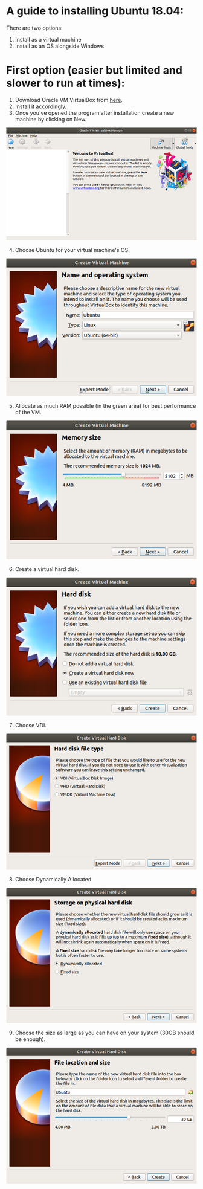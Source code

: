 # A guide to installing Ubuntu 18.04:

There are two options:

1. Install as a virtual machine
2. Install as an OS alongside Windows


# First option (easier but limited and slower to run at times):

1. Download Oracle VM VirtualBox from [here](https://www.virtualbox.org/wiki/Downloads).
2. Install it accordingly.
3. Once you've opened the program after installation create a new machine by clicking on New.

![Screenshot](VM1.png)

4. Choose Ubuntu for your virtual machine's OS.

![Screenshot](VM2.png)

5. Allocate as much RAM possible (in the green area) for best performance of the VM.

![Screenshot](VM3.png)

6. Create a virtual hard disk.

![Screenshot](VM4.png)

7. Choose VDI.

![Screenshot](VM5.png)

8. Choose Dynamically Allocated

![Screenshot](VM6.png)

9. Choose the size as large as you can have on your system (30GB should be enough).

![Screenshot](VM7.png)

